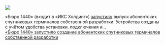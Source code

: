 <!--2025-01-22 14:26:33-->
<div class="yb">
  <div class="rss smaller1 habr"><img src="https://habrastorage.org/getpro/habr/upload_files/670/bf8/be6/670bf8be6ab5c52a19c238263a453c9d.jpg" /><p>«Бюро 1440» (входит в «ИКС Холдинг») <a href="https://t.me/bureau_1440/107" rel="noopener noreferrer nofollow">запустило</a> выпуск абонентских спутниковых терминалов собственной разработки. Устройства созданы с&nbsp;учётом удобства установки, подключения и... <br><a class="light" href="https://habr.com/ru/news/875750/?utm_source=habrahabr&utm_medium=rss&utm_campaign=875750">«Бюро 1440» запустило создание абонентских спутниковых терминалов собственной разработки</a></div>
</div>
